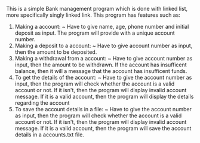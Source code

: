 This is a simple Bank management program which is done with linked list, more specifically singly linked link. 
This program has features such as:
  1. Making a account:
      ~ Have to give name, age, phone number and initial deposit as input. The program will provide with a unique account number.
  2. Making a deposit to a account:
      ~ Have to give account number as input, then the amount to be deposited.
  3. Making a withdrawal from a account:
      ~ Have to give account number as input, then the amount to be withdrawn. If the account has insufficent balance, then it
        will a message that the account has insufficent funds.
  4. To get the details of the account:
      ~ Have to give the account number as input, then the program will check whether the account is a valid account or not.
        If it isn't, then the program will display invalid account message.
        If it is a valid account, then the program will display the details regarding the account
  5. To save the account details in a file:
     ~ Have to give the account number as input, then the program will check whether the account is a valid account or not.
       If it isn't, then the program will display invalid account message.
       If it is a valid account, then the program will save the account details in a accounts.txt file.
